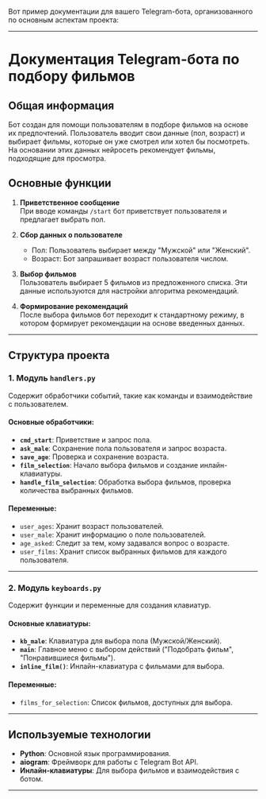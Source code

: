Вот пример документации для вашего Telegram-бота, организованного по основным аспектам проекта:

---

# Документация Telegram-бота по подбору фильмов

## Общая информация
Бот создан для помощи пользователям в подборе фильмов на основе их предпочтений. Пользователь вводит свои данные (пол, возраст) и выбирает фильмы, которые он уже смотрел или хотел бы посмотреть. На основании этих данных нейросеть рекомендует фильмы, подходящие для просмотра.

## Основные функции

1. **Приветственное сообщение**  
   При вводе команды `/start` бот приветствует пользователя и предлагает выбрать пол.
   
2. **Сбор данных о пользователе**  
   - Пол: Пользователь выбирает между "Мужской" или "Женский".
   - Возраст: Бот запрашивает возраст пользователя числом.

3. **Выбор фильмов**  
   Пользователь выбирает 5 фильмов из предложенного списка. Эти данные используются для настройки алгоритма рекомендаций.

4. **Формирование рекомендаций**  
   После выбора фильмов бот переходит к стандартному режиму, в котором формирует рекомендации на основе введенных данных.

---

## Структура проекта

### 1. **Модуль `handlers.py`**  
Содержит обработчики событий, такие как команды и взаимодействие с пользователем.

#### Основные обработчики:
- **`cmd_start`**: Приветствие и запрос пола.
- **`ask_male`**: Сохранение пола пользователя и запрос возраста.
- **`save_age`**: Проверка и сохранение возраста.
- **`film_selection`**: Начало выбора фильмов и создание инлайн-клавиатуры.
- **`handle_film_selection`**: Обработка выбора фильмов, проверка количества выбранных фильмов.

#### Переменные:
- `user_ages`: Хранит возраст пользователей.
- `user_male`: Хранит информацию о поле пользователей.
- `age_asked`: Следит за тем, кому задавался вопрос о возрасте.
- `user_films`: Хранит список выбранных фильмов для каждого пользователя.

---

### 2. **Модуль `keyboards.py`**  
Содержит функции и переменные для создания клавиатур.

#### Основные клавиатуры:
- **`kb_male`**: Клавиатура для выбора пола (Мужской/Женский).
- **`main`**: Главное меню с выбором действий ("Подобрать фильм", "Понравившиеся фильмы").
- **`inline_film()`**: Инлайн-клавиатура с фильмами для выбора.

#### Переменные:
- `films_for_selection`: Список фильмов, доступных для выбора.

---

## Используемые технологии
- **Python**: Основной язык программирования.
- **aiogram**: Фреймворк для работы с Telegram Bot API.
- **Инлайн-клавиатуры**: Для выбора фильмов и взаимодействия с ботом.

---
